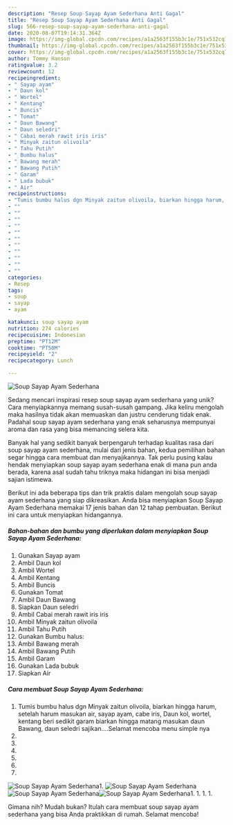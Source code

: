 ```yaml
---
description: "Resep Soup Sayap Ayam Sederhana Anti Gagal"
title: "Resep Soup Sayap Ayam Sederhana Anti Gagal"
slug: 566-resep-soup-sayap-ayam-sederhana-anti-gagal
date: 2020-08-07T19:14:31.364Z
image: https://img-global.cpcdn.com/recipes/a1a2563f155b3c1e/751x532cq70/soup-sayap-ayam-sederhana-foto-resep-utama.jpg
thumbnail: https://img-global.cpcdn.com/recipes/a1a2563f155b3c1e/751x532cq70/soup-sayap-ayam-sederhana-foto-resep-utama.jpg
cover: https://img-global.cpcdn.com/recipes/a1a2563f155b3c1e/751x532cq70/soup-sayap-ayam-sederhana-foto-resep-utama.jpg
author: Tommy Hanson
ratingvalue: 3.2
reviewcount: 12
recipeingredient:
- " Sayap ayam"
- " Daun kol"
- " Wortel"
- " Kentang"
- " Buncis"
- " Tomat"
- " Daun Bawang"
- " Daun seledri"
- " Cabai merah rawit iris iris"
- " Minyak zaitun olivoila"
- " Tahu Putih"
- " Bumbu halus"
- " Bawang merah"
- " Bawang Putih"
- " Garam"
- " Lada bubuk"
- " Air"
recipeinstructions:
- "Tumis bumbu halus dgn Minyak zaitun olivoila, biarkan hingga harum, setelah harum masukan air, sayap ayam, cabe iris, Daun kol, wortel, kentang beri sedikit garam biarkan hingga matang masukan daun Bawang, daun seledri sajikan....Selamat mencoba menu simple nya"
- ""
- ""
- ""
- ""
- ""
- ""
- ""
- ""
- ""
- ""
- ""
categories:
- Resep
tags:
- soup
- sayap
- ayam

katakunci: soup sayap ayam 
nutrition: 274 calories
recipecuisine: Indonesian
preptime: "PT12M"
cooktime: "PT50M"
recipeyield: "2"
recipecategory: Lunch

---
```



![Soup Sayap Ayam Sederhana](https://img-global.cpcdn.com/recipes/a1a2563f155b3c1e/751x532cq70/soup-sayap-ayam-sederhana-foto-resep-utama.jpg)

Sedang mencari inspirasi resep soup sayap ayam sederhana yang unik? Cara menyiapkannya memang susah-susah gampang. Jika keliru mengolah maka hasilnya tidak akan memuaskan dan justru cenderung tidak enak. Padahal soup sayap ayam sederhana yang enak seharusnya mempunyai aroma dan rasa yang bisa memancing selera kita.



Banyak hal yang sedikit banyak berpengaruh terhadap kualitas rasa dari soup sayap ayam sederhana, mulai dari jenis bahan, kedua pemilihan bahan segar hingga cara membuat dan menyajikannya. Tak perlu pusing kalau hendak menyiapkan soup sayap ayam sederhana enak di mana pun anda berada, karena asal sudah tahu triknya maka hidangan ini bisa menjadi sajian istimewa.


Berikut ini ada beberapa tips dan trik praktis dalam mengolah soup sayap ayam sederhana yang siap dikreasikan. Anda bisa menyiapkan Soup Sayap Ayam Sederhana memakai 17 jenis bahan dan 12 tahap pembuatan. Berikut ini cara untuk menyiapkan hidangannya.

<!--inarticleads1-->

##### Bahan-bahan dan bumbu yang diperlukan dalam menyiapkan Soup Sayap Ayam Sederhana:

1. Gunakan  Sayap ayam
1. Ambil  Daun kol
1. Ambil  Wortel
1. Ambil  Kentang
1. Ambil  Buncis
1. Gunakan  Tomat
1. Ambil  Daun Bawang
1. Siapkan  Daun seledri
1. Ambil  Cabai merah rawit iris iris
1. Ambil  Minyak zaitun olivoila
1. Ambil  Tahu Putih
1. Gunakan  Bumbu halus:
1. Ambil  Bawang merah
1. Ambil  Bawang Putih
1. Ambil  Garam
1. Gunakan  Lada bubuk
1. Siapkan  Air




<!--inarticleads2-->

##### Cara membuat Soup Sayap Ayam Sederhana:

1. Tumis bumbu halus dgn Minyak zaitun olivoila, biarkan hingga harum, setelah harum masukan air, sayap ayam, cabe iris, Daun kol, wortel, kentang beri sedikit garam biarkan hingga matang masukan daun Bawang, daun seledri sajikan....Selamat mencoba menu simple nya
1. 
1. 
1. 
1. 
1. 
1. 
<img src="//assets-global.cpcdn.com/assets/icons/button_play-2c75c40dde080a61004c1f40b05d8f140eaff45d7e9e6481dc71c63d2e7c4909.png" alt="Soup Sayap Ayam Sederhana">1. 
<img src="//assets-global.cpcdn.com/assets/icons/button_play-2c75c40dde080a61004c1f40b05d8f140eaff45d7e9e6481dc71c63d2e7c4909.png" alt="Soup Sayap Ayam Sederhana"><img src="//assets-global.cpcdn.com/assets/icons/button_play-2c75c40dde080a61004c1f40b05d8f140eaff45d7e9e6481dc71c63d2e7c4909.png" alt="Soup Sayap Ayam Sederhana"><img src="//assets-global.cpcdn.com/assets/icons/button_play-2c75c40dde080a61004c1f40b05d8f140eaff45d7e9e6481dc71c63d2e7c4909.png" alt="Soup Sayap Ayam Sederhana">1. 
1. 
1. 
1. 




Gimana nih? Mudah bukan? Itulah cara membuat soup sayap ayam sederhana yang bisa Anda praktikkan di rumah. Selamat mencoba!
